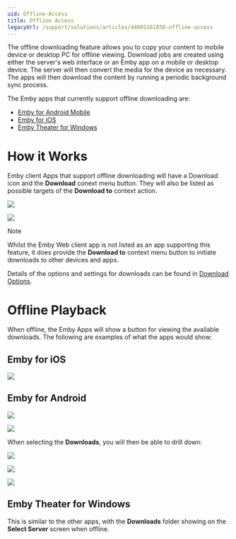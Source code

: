 ```yaml
---
uid: Offline-Access
title: Offline Access
legacyUrl: /support/solutions/articles/44001161858-offline-access
---
```


The offline downloading feature allows you to copy your content to mobile device or desktop PC for offline viewing. Download jobs are created using either the server's web interface or an Emby app on a mobile or desktop device. The server will then convert the media for the device as necessary. The apps will then download the content by running a periodic background sync process.

The Emby apps that currently support offline downloading are:

* [Emby for Android Mobile](Android-Mobile.md)
* [Emby for iOS](iOS.md)
* [Emby Theater for Windows](Emby-Theater-for-Windows.md)

# How it Works

Emby client Apps that support offline downloading will have a Download icon and the **Download** conext menu button. They will also be listed as possible targets of the **Download to** context action.

![](images/apps/downloads1.png)

![](images/apps/downloads2.png)

> [!Note]
> Whilst the Emby Web client app is not listed as an app supporting this feature, it does provide the **Download to** context menu button to initiate downloads to other devices and apps.

Details of the options and settings for downloads can be found in [Download Options](Sync.md).

# Offline Playback

When offline, the Emby Apps will show a button for viewing the available downloads. The following are examples of what the apps would show:

## Emby for iOS

![](images/apps/offlinedownloads3.png)


## Emby for Android

![](images/apps/offlinedownloads1.png)

![](images/apps/offlinedownloads2.png)

When selecting the **Downloads**, you will then be able to drill down:

![](images/apps/offlinedownloads4.png)

![](images/apps/offlinedownloads5.png)

![](images/apps/offlinedownloads6.png)

## Emby Theater for Windows

This is similar to the other apps, with the **Downloads** folder showing on the **Select Server** screen when offline.